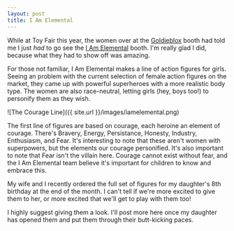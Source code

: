 ```yaml
---
layout: post
title: I Am Elemental
---
```


While at Toy Fair this year, the women over at the [Goldieblox](http://goldieblox.com) booth had told me I just *had* to go see the [I Am Elemental](http://iamelemental.com) booth. I'm really glad I did, because what they had to show off was amazing.

For those not familiar, I Am Elemental makes a line of action figures for girls. Seeing an problem with the current selection of female action figures on the market, they came up with powerful superheroes with a more realistic body type. The women are also race-neutral, letting girls (hey, boys too!) to personify them as they wish.

![The Courage Line]({{ site.url }}/images/iamelemental.png)

The first line of figures are based on courage, each heroine an element of courage. There's Bravery, Energy, Persistance, Honesty, Industry, Enthusiasm, and Fear. It's interesting to note that these aren't women with superpowers, but the elements our courage personified. It's also important to note that Fear isn't the villain here. Courage cannot exist without fear, and the I Am Elemental team believe it's important for children to know and embrace this.

My wife and I recently ordered the full set of figures for my daughter's 8th birthday at the end of the month. I can't tell if we're more excited to give them to her, or more excited that we'll get to play with them too!

I highly suggest giving them a look. I'll post more here once my daughter has opened them and put them through their butt-kicking paces.
